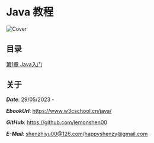 # Java 教程

![Cover]()

## 目录

[第1章 Java入门](https://github.com/lemonshen00/reading-record/blob/main/Java%E6%95%99%E7%A8%8B/%E7%AC%AC%E4%B8%80%E7%AB%A0%20Java%E5%85%A5%E9%97%A8/README.md)

## 关于

***Date***: 29/05/2023 - 

***EbookUrl***: https://www.w3cschool.cn/java/

***GitHub***: https://github.com/lemonshen00

***E-Mail***: shenzhiyu00@126.com/happyshenzy@gmail.com
